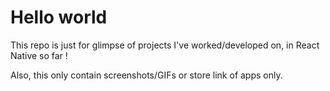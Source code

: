 # Hello world

This repo is just for glimpse of projects I've worked/developed on, in React Native so far !

Also, this only contain screenshots/GIFs or store link of apps only.
